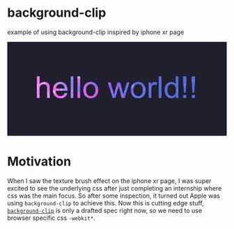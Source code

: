 # background-clip
example of using background-clip inspired by iphone xr page

![example](screenshot/example.png "example of background-clip")

# Motivation
When I saw the texture brush effect on the iphone xr page, I was super excited to see the underlying css after just completing an internship where css was the main focus. So after some inspection, it turned out Apple was using `background-clip` to achieve this. Now this is cutting edge stuff, [`background-clip`](https://developer.mozilla.org/en-US/docs/Web/CSS/background-clip) is only a drafted spec right now, so we need to use browser specific css `-webkit*`.
